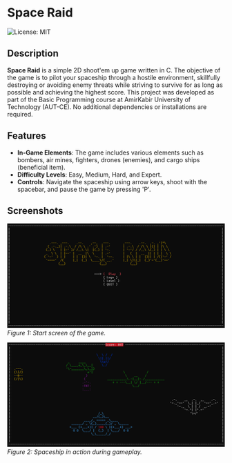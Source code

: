 # Space Raid
![License: MIT](https://img.shields.io/badge/License-MIT-yellow.svg)


## Description

**Space Raid** is a simple 2D shoot'em up game written in C. The objective of the game is to pilot your spaceship through a hostile environment, skillfully destroying or avoiding enemy threats while striving to survive for as long as possible and achieving the highest score.
This project was developed as part of the Basic Programming course at AmirKabir University of Technology (AUT-CE).
No additional dependencies or installations are required.

## Features

- **In-Game Elements**: The game includes various elements such as bombers, air mines, fighters, drones (enemies), and cargo ships (beneficial item).
- **Difficulty Levels**: Easy, Medium, Hard, and Expert.
- **Controls**: Navigate the spaceship using arrow keys, shoot with the spacebar, and pause the game by pressing 'P'.

## Screenshots

![Gameplay Start](screenshots/start_screen.png)
*Figure 1: Start screen of the game.*

![In-Game Action](screenshots/gameplay.png)
*Figure 2: Spaceship in action during gameplay.*

